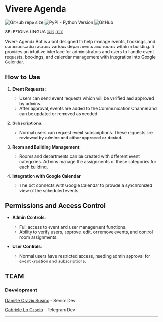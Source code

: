 # Vivere Agenda

![GitHub repo size](https://img.shields.io/github/repo-size/VivIngInf/VivereAgenda)
![PyPI - Python Version](https://img.shields.io/pypi/pyversions/SQLAlchemy)
![GitHub](https://img.shields.io/github/license/VivIngInf/VivereAgenda)

SELEZIONA LINGUA [🇬🇧](./README.md) [🇮🇹](./Docs/README.ita.md)

Vivere Agenda Bot is a bot designed to help manage events, bookings, and communication across various departments and 
rooms within a building. It provides an intuitive interface for administrators and users to handle event requests, 
bookings, and calendar management with integration into Google Calendar.
## How to Use

1. **Event Requests**:
   - Users can send event requests which will be verified and approved by admins.
   - After approval, events are added to the Communication Channel and can be updated or removed as needed.

2. **Subscriptions**:
   - Normal users can request event subscriptions. These requests are reviewed by admins and either approved or denied.

3. **Room and Building Management**:
   - Rooms and departments can be created with different event categories. Admins manage the assignments of these categories for each building.

4. **Integration with Google Calendar**:
   - The bot connects with Google Calendar to provide a synchronized view of the scheduled events.

## Permissions and Access Control

- **Admin Controls**:
  - Full access to event and user management functions.
  - Ability to verify users, approve, edit, or remove events, and control room assignments.

- **User Controls**:
  - Normal users have restricted access, needing admin approval for event creation and subscriptions.

## TEAM

### Development

[Daniele Orazio Susino](https://www.linkedin.com/in/susinodaniele/) - Senior Dev

[Gabriele Lo Cascio](https://www.linkedin.com/in/gabriele-locascio/) - Telegram Dev

---

